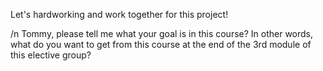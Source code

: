 Let's hardworking and work together for this project!<p>/n
Tommy, please tell me what your goal is in this course? In other words, what do you want to get from this course at the end of the 3rd module of this elective group?
